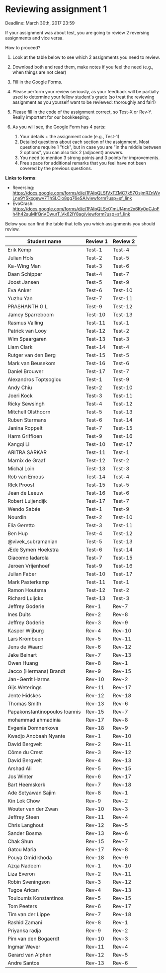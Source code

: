 # Reviewing assignment 1

Deadline: March 30th, 2017 23:59


If your assignment was about test, you are going to review 2 reversing assignments and vice versa.

How to proceed?

1. Look at the table below to see which 2 assignments you need to review. 
2. Download both and read them, make notes if you feel the need (e.g., when things are not clear)
3. Fill in the Google Forms. 

  1. Please perform your review seriously, as your feedback will be partially used to determine your fellow student's grade (so treat the reviewing assignment as you yourself want to be reviewed: thoroughly and fair!)
  2. Please fill in the code of the assignment correct, so Test-X or Rev-Y. Really important for our bookkeeping.

4. As you will see, the Google Form has 4 parts:

	1. Your details + the assignment code (e.g., Test-1)
	2. Detailed questions about each section of the assignment. Most questions require 1 "tick", but in case you are "in the middle between 2 options", you can also tick 2 (adjacent) answers.
	3. You need to mention 3 strong points and 3 points for improvements.
	4. Free space for additional remarks that you feel have not been covered by the previous questions.

**Links to forms**:

* Reversing: https://docs.google.com/forms/d/e/1FAIpQLSfVxTZMC7k57OsjmRZnWvLne9YSkxgewv7ThSLCio8gq76eSA/viewform?usp=sf_link
* EvoCrash: https://docs.google.com/forms/d/e/1FAIpQLSc01mUf4mc2x6Ky0qCJpFh4h42auMIfQnVDwurT_Vk62lY8ag/viewform?usp=sf_link
	
Below you can find the table that tells you which assignments you should review.

| Student name                  | Review 1| Review 2  |
|-------------------------------|---------|---------|
| Erik Kemp                     | Test-1  | Test-4  |
| Julian Hols                   | Test-2  | Test-5  |
| Ka-Wing Man                   | Test-3  | Test-6  |
| Daan Schipper                 | Test-4  | Test-7  |
| Joost Jansen                  | Test-5  | Test-9  |
| Eva Anker                     | Test-6  | Test-10 |
| Yuzhu Yan                     | Test-7  | Test-11 |
| PRASHANTH G L                 | Test-9  | Test-12 |
| Jamey Sparreboom              | Test-10 | Test-13 |
| Rasmus Valling                | Test-11 | Test-1  |
| Patrick van Looy              | Test-12 | Test-2  |
| Wim Spaargaren                | Test-13 | Test-3  |
| Liam Clark                    | Test-14 | Test-4  |
| Rutger van den Berg           | Test-15 | Test-5  |
| Mark van Beusekom             | Test-16 | Test-6  |
| Daniel Brouwer                | Test-17 | Test-7  |
| Alexandros Toptsoglou         | Test-1  | Test-9  |
| Andy Chiu                     | Test-2  | Test-10 |
| Joeri Kock                    | Test-3  | Test-11 |
| Ricky Sewsingh                | Test-4  | Test-12 |
| Mitchell Olsthoorn            | Test-5  | Test-13 |
| Ruben Starmans                | Test-6  | Test-14 |
| Janina Roppelt                | Test-7  | Test-15 |
| Harm Griffioen                | Test-9  | Test-16 |
| Kangqi Li                     | Test-10 | Test-17 |
| ARITRA SARKAR                 | Test-11 | Test-1  |
| Marnix de Graaf               | Test-12 | Test-2  |
| Michal Loin                   | Test-13 | Test-3  |
| Rob van Emous                 | Test-14 | Test-4  |
| RIck Proost                   | Test-15 | Test-5  |
| Jean de Leeuw                 | Test-16 | Test-6  |
| Robert Luijendijk             | Test-17 | Test-7  |
| Wendo Sabée                   | Test-1  | Test-9  |
| Nourdin                       | Test-2  | Test-10 |
| Elia Geretto                  | Test-3  | Test-11 |
| Ben Hup                       | Test-4  | Test-12 |
| @vivek_subramanian            | Test-5  | Test-13 |
| Æde Symen Hoekstra            | Test-6  | Test-14 |
| Giacomo Iadarola              | Test-7  | Test-15 |
| Jeroen Vrijenhoef             | Test-9  | Test-16 |
| Julian Faber                  | Test-10 | Test-17 |
| Mark Pasterkamp               | Test-11 | Test-1  |
| Ramon Houtsma                 | Test-12 | Test-2  |
| Richard Luijckx               | Test-13 | Test-3  |
| Jeffrey Goderie               | Rev-1   | Rev-7   |
| Ines Duits                    | Rev-2   | Rev-8   |
| Jeffrey Goderie               | Rev-3   | Rev-9   |
| Kasper Wijburg                | Rev-4   | Rev-10  |
| Lars Krombeen                 | Rev-5   | Rev-11  |
| Jens de Waard                 | Rev-6   | Rev-12  |
| Jake Beinart                  | Rev-7   | Rev-13  |
| Owen Huang                    | Rev-8   | Rev-1   |
| Jacco (Hermans)  Brandt       | Rev-9   | Rev-15  |
| Jan-Gerrit Harms              | Rev-10  | Rev-2   |
| Gijs Weterings                | Rev-11  | Rev-17  |
| Jente Hidskes                 | Rev-12  | Rev-18  |
| Thomas Smith                  | Rev-13  | Rev-6   |
| Papakonstantinopoulos Ioannis | Rev-15  | Rev-7   |
| mohammad ahmadinia            | Rev-17  | Rev-8   |
| Evgenia Domnenkova            | Rev-18  | Rev-9   |
| Kwadjo Anobaah Nyante         | Rev-1   | Rev-10  |
| David Bergvelt                | Rev-2   | Rev-11  |
| Côme du Crest                 | Rev-3   | Rev-12  |
| David Bergvelt                | Rev-4   | Rev-13  |
| Arshad Ali                    | Rev-5   | Rev-15  |
| Jos Winter                    | Rev-6   | Rev-17  |
| Bart Heemskerk                | Rev-7   | Rev-18  |
| Ade Setyawan Sajim            | Rev-8   | Rev-1   |
| Kin Lok Chow                  | Rev-9   | Rev-2   |
| Wouter van der Zwan           | Rev-10  | Rev-3   |
| Jeffrey Steen                 | Rev-11  | Rev-4   |
| Chris Langhout                | Rev-12  | Rev-5   |
| Sander Bosma                  | Rev-13  | Rev-6   |
| Chak Shun                     | Rev-15  | Rev-7   |
| Gatou Maria                   | Rev-17  | Rev-8   |
| Pouya Omid khoda              | Rev-18  | Rev-9   |
| Azqa Nadeem                   | Rev-1   | Rev-10  |
| Liza Everon                   | Rev-2   | Rev-11  |
| Robin Sveningson              | Rev-3   | Rev-12  |
| Tugce Arican                  | Rev-4   | Rev-13  |
| Touloumis Konstantinos        | Rev-5   | Rev-15  |
| Tom Peeters                   | Rev-6   | Rev-17  |
| Tim van der Lippe             | Rev-7   | Rev-18  |
| Rashid Zamani                 | Rev-8   | Rev-1   |
| Priyanka radja                | Rev-9   | Rev-2   |
| Pim van den Bogaerdt          | Rev-10  | Rev-3   |
| Ingmar Wever                  | Rev-11  | Rev-4   |
| Gerard van Alphen             | Rev-12  | Rev-5   |
| Andre Santos                  | Rev-13  | Rev-6   |

	
